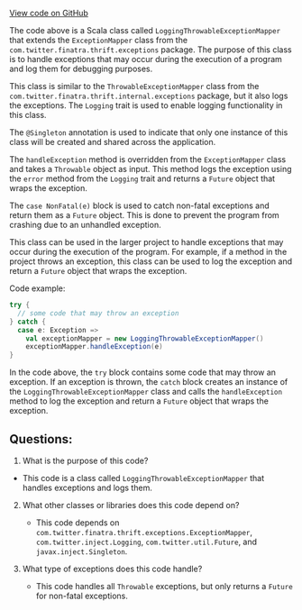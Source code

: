 [View code on GitHub](https://github.com/misbahsy/the-algorithm/product-mixer/core/src/main/scala/com/twitter/product_mixer/core/module/LoggingThrowableExceptionMapper.scala)

The code above is a Scala class called `LoggingThrowableExceptionMapper` that extends the `ExceptionMapper` class from the `com.twitter.finatra.thrift.exceptions` package. The purpose of this class is to handle exceptions that may occur during the execution of a program and log them for debugging purposes. 

This class is similar to the `ThrowableExceptionMapper` class from the `com.twitter.finatra.thrift.internal.exceptions` package, but it also logs the exceptions. The `Logging` trait is used to enable logging functionality in this class. 

The `@Singleton` annotation is used to indicate that only one instance of this class will be created and shared across the application. 

The `handleException` method is overridden from the `ExceptionMapper` class and takes a `Throwable` object as input. This method logs the exception using the `error` method from the `Logging` trait and returns a `Future` object that wraps the exception. 

The `case NonFatal(e)` block is used to catch non-fatal exceptions and return them as a `Future` object. This is done to prevent the program from crashing due to an unhandled exception. 

This class can be used in the larger project to handle exceptions that may occur during the execution of the program. For example, if a method in the project throws an exception, this class can be used to log the exception and return a `Future` object that wraps the exception. 

Code example:

```scala
try {
  // some code that may throw an exception
} catch {
  case e: Exception => 
    val exceptionMapper = new LoggingThrowableExceptionMapper()
    exceptionMapper.handleException(e)
}
``` 

In the code above, the `try` block contains some code that may throw an exception. If an exception is thrown, the `catch` block creates an instance of the `LoggingThrowableExceptionMapper` class and calls the `handleException` method to log the exception and return a `Future` object that wraps the exception.
## Questions: 
 1. What is the purpose of this code?
   - This code is a class called `LoggingThrowableExceptionMapper` that handles exceptions and logs them.

2. What other classes or libraries does this code depend on?
   - This code depends on `com.twitter.finatra.thrift.exceptions.ExceptionMapper`, `com.twitter.inject.Logging`, `com.twitter.util.Future`, and `javax.inject.Singleton`.

3. What type of exceptions does this code handle?
   - This code handles all `Throwable` exceptions, but only returns a `Future` for non-fatal exceptions.